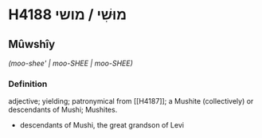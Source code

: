 # H4188 מוּשִׁי / מושי

## Mûwshîy

_(moo-shee' | moo-SHEE | moo-SHEE)_

### Definition

adjective; yielding; patronymical from [[H4187]]; a Mushite (collectively) or descendants of Mushi; Mushites.

- descendants of Mushi, the great grandson of Levi
